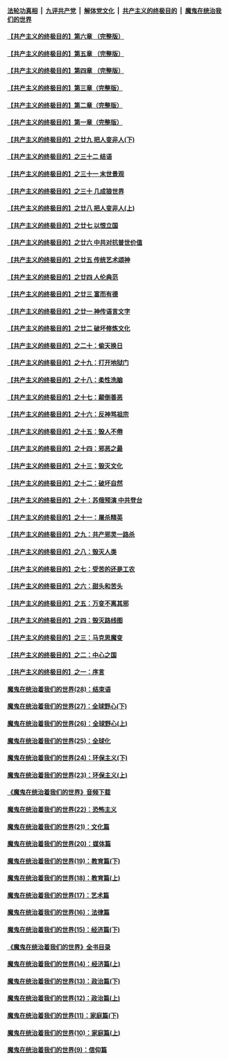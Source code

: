 ####  [法轮功真相](../../../../basic/blob/master/README.md?t=06071801) &nbsp;|&nbsp; [九评共产党](../../../../9ping.md/blob/master/README.md?t=06071801) &nbsp;|&nbsp; [解体党文化](../../../../jtdwh.md/blob/master/README.md?t=06071801)  &nbsp;|&nbsp; [共产主义的终极目的](../../../../gczydzjmd.md/blob/master/README.md?t=06071801) &nbsp;|&nbsp; [魔鬼在统治我们的世界](../../../../mgztzwmdsj.md/blob/master/README.md?t=06071801) 

#### [【共产主义的终极目的】第六章 （完整版）](../pages/nsc422/n11428913.md?t=06071801) 

#### [【共产主义的终极目的】第五章 （完整版）](../pages/nsc422/n11428912.md?t=06071801) 

#### [【共产主义的终极目的】第四章 （完整版）](../pages/nsc422/n11428907.md?t=06071801) 

#### [【共产主义的终极目的】第三章（完整版）](../pages/nsc422/n11428848.md?t=06071801) 

#### [【共产主义的终极目的】第二章（完整版）](../pages/nsc422/n11428831.md?t=06071801) 

#### [【共产主义的终极目的】第一章（完整版）](../pages/nsc422/n11417651.md?t=06071801) 

#### [【共产主义的终极目的】之廿九 把人变非人(下)](../pages/nsc422/n11344140.md?t=06071801) 

#### [【共产主义的终极目的】之三十二 结语](../pages/nsc422/n11360535.md?t=06071801) 

#### [【共产主义的终极目的】之三十一 末世景观](../pages/nsc422/n11351129.md?t=06071801) 

#### [【共产主义的终极目的】之三十 几成狼世界](../pages/nsc422/n11348280.md?t=06071801) 

#### [【共产主义的终极目的】之廿八 把人变非人(上)](../pages/nsc422/n11340492.md?t=06071801) 

#### [【共产主义的终极目的】之廿七 以恨立国](../pages/nsc422/n11336944.md?t=06071801) 

#### [【共产主义的终极目的】之廿六 中共对抗普世价值](../pages/nsc422/n11324785.md?t=06071801) 

#### [【共产主义的终极目的】之廿五 传统艺术颂神](../pages/nsc422/n11296396.md?t=06071801) 

#### [【共产主义的终极目的】之廿四 人伦典范](../pages/nsc422/n11296397.md?t=06071801) 

#### [【共产主义的终极目的】之廿三 富而有德](../pages/nsc422/n11283598.md?t=06071801) 

#### [【共产主义的终极目的】之廿一 神传语言文字](../pages/nsc422/n11263265.md?t=06071801) 

#### [【共产主义的终极目的】之廿二 破坏修炼文化](../pages/nsc422/n11245728.md?t=06071801) 

#### [【共产主义的终极目的】之二十：偷天换日](../pages/nsc422/n11238846.md?t=06071801) 

#### [【共产主义的终极目的】之十九：打开地狱门](../pages/nsc422/n11206376.md?t=06071801) 

#### [【共产主义的终极目的】之十八：柔性洗脑](../pages/nsc422/n11199994.md?t=06071801) 

#### [【共产主义的终极目的】之十七：颠倒善恶](../pages/nsc422/n11179782.md?t=06071801) 

#### [【共产主义的终极目的】之十六：反神骂祖宗](../pages/nsc422/n11166798.md?t=06071801) 

#### [【共产主义的终极目的】之十五：毁人不倦](../pages/nsc422/n11166792.md?t=06071801) 

#### [【共产主义的终极目的】之十四：邪恶之最](../pages/nsc422/n11150249.md?t=06071801) 

#### [【共产主义的终极目的】之十三：毁灭文化](../pages/nsc422/n11135227.md?t=06071801) 

#### [【共产主义的终极目的】之十二：破坏自然](../pages/nsc422/n11135214.md?t=06071801) 

#### [【共产主义的终极目的】之十：苏俄预演 中共登台](../pages/nsc422/n11118424.md?t=06071801) 

#### [【共产主义的终极目的】之十一：屠杀精英](../pages/nsc422/n11118442.md?t=06071801) 

#### [【共产主义的终极目的】之九：共产邪灵一路杀](../pages/nsc422/n11114139.md?t=06071801) 

#### [【共产主义的终极目的】之八：毁灭人类](../pages/nsc422/n11108503.md?t=06071801) 

#### [【共产主义的终极目的】之七：受苦的还是工农](../pages/nsc422/n11101809.md?t=06071801) 

#### [【共产主义的终极目的】之六：甜头和苦头](../pages/nsc422/n11096971.md?t=06071801) 

#### [【共产主义的终极目的】之五：万变不离其邪](../pages/nsc422/n11091285.md?t=06071801) 

#### [【共产主义的终极目的】之四：毁灭路线图](../pages/nsc422/n11086284.md?t=06071801) 

#### [【共产主义的终极目的】之三：马克思魔变](../pages/nsc422/n11061941.md?t=06071801) 

#### [【共产主义的终极目的】之二：中心之国](../pages/nsc422/n11047728.md?t=06071801) 

#### [【共产主义的终极目的】之一：序言](../pages/nsc422/n11086077.md?t=06071801) 

#### [魔鬼在统治着我们的世界(28)：结束语](../pages/nsc422/n10936246.md?t=06071801) 

#### [魔鬼在统治着我们的世界(27)：全球野心(下)](../pages/nsc422/n10928319.md?t=06071801) 

#### [魔鬼在统治着我们的世界(26)：全球野心(上)](../pages/nsc422/n10900318.md?t=06071801) 

#### [魔鬼在统治着我们的世界(25)：全球化](../pages/nsc422/n10788205.md?t=06071801) 

#### [魔鬼在统治着我们的世界(24)：环保主义(下)](../pages/nsc422/n10695307.md?t=06071801) 

#### [魔鬼在统治着我们的世界(23)：环保主义(上)](../pages/nsc422/n10688613.md?t=06071801) 

#### [《魔鬼在统治着我们的世界》音频下载](../pages/nsc422/n10635553.md?t=06071801) 

#### [魔鬼在统治着我们的世界(22)：恐怖主义](../pages/nsc422/n10614727.md?t=06071801) 

#### [魔鬼在统治着我们的世界(21)：文化篇](../pages/nsc422/n10597706.md?t=06071801) 

#### [魔鬼在统治着我们的世界(20)：媒体篇](../pages/nsc422/n10586579.md?t=06071801) 

#### [魔鬼在统治着我们的世界(19)：教育篇(下)](../pages/nsc422/n10564808.md?t=06071801) 

#### [魔鬼在统治着我们的世界(18)：教育篇(上)](../pages/nsc422/n10526970.md?t=06071801) 

#### [魔鬼在统治着我们的世界(17)：艺术篇](../pages/nsc422/n10499093.md?t=06071801) 

#### [魔鬼在统治着我们的世界(16)：法律篇](../pages/nsc422/n10485969.md?t=06071801) 

#### [魔鬼在统治着我们的世界(15)：经济篇(下)](../pages/nsc422/n10469975.md?t=06071801) 

#### [《魔鬼在统治着我们的世界》全书目录](../pages/nsc422/n10464261.md?t=06071801) 

#### [魔鬼在统治着我们的世界(14)：经济篇(上)](../pages/nsc422/n10457370.md?t=06071801) 

#### [魔鬼在统治着我们的世界(13)：政治篇(下)](../pages/nsc422/n10448270.md?t=06071801) 

#### [魔鬼在统治着我们的世界(12)：政治篇(上)](../pages/nsc422/n10444576.md?t=06071801) 

#### [魔鬼在统治着我们的世界(11)：家庭篇(下)](../pages/nsc422/n10440961.md?t=06071801) 

#### [魔鬼在统治着我们的世界(10)：家庭篇(上)](../pages/nsc422/n10435448.md?t=06071801) 

#### [魔鬼在统治着我们的世界(9)：信仰篇](../pages/nsc422/n10432159.md?t=06071801) 

